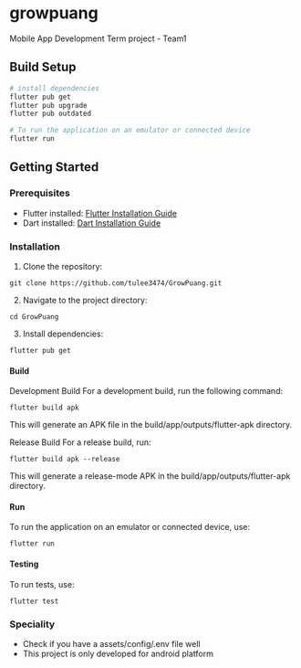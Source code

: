# growpuang

Mobile App Development Term project - Team1

## Build Setup

```bash
# install dependencies
flutter pub get
flutter pub upgrade
flutter pub outdated

# To run the application on an emulator or connected device
flutter run
```

## Getting Started

### Prerequisites

- Flutter installed: [Flutter Installation Guide](https://flutter.dev/docs/get-started/install)
- Dart installed: [Dart Installation Guide](https://dart.dev/get-dart)

### Installation

1. Clone the repository:

```
git clone https://github.com/tulee3474/GrowPuang.git
```

2. Navigate to the project directory:

```
cd GrowPuang
```

3. Install dependencies:

```
flutter pub get
```

#### Build
Development Build
For a development build, run the following command:

```
flutter build apk
```
This will generate an APK file in the build/app/outputs/flutter-apk directory.

Release Build
For a release build, run:

```
flutter build apk --release
```
This will generate a release-mode APK in the build/app/outputs/flutter-apk directory.

#### Run
To run the application on an emulator or connected device, use:

```
flutter run
```
#### Testing
To run tests, use:

```
flutter test
```

### Speciality

- Check if you have a assets/config/.env file well
- This project is only developed for android platform
